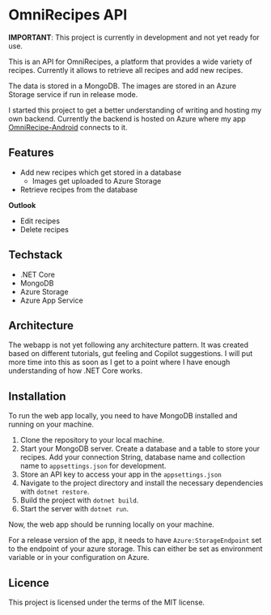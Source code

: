 # OmniRecipes API

**IMPORTANT**: This project is currently in development and not yet ready for use.

This is an API for OmniRecipes, a platform that provides a wide variety of recipes. 
Currently it allows to retrieve all recipes and add new recipes.

The data is stored in a MongoDB. The images are stored in an Azure Storage service if run in release mode.

I started this project to get a better understanding of writing and hosting my own backend. Currently the backend is hosted on Azure where my app [OmniRecipe-Android](https://github.com/Omerixe/OmniRecipe-Android) connects to it.

## Features
- Add new recipes which get stored in a database
  - Images get uploaded to Azure Storage
- Retrieve recipes from the database

**Outlook**
- Edit recipes
- Delete recipes

## Techstack
- .NET Core
- MongoDB
- Azure Storage
- Azure App Service

## Architecture
The webapp is not yet following any architecture pattern. It was created based on different tutorials, gut feeling and Copilot suggestions. I will put more time into this as soon as I get to a point where I have enough understanding of how .NET Core works.

## Installation
To run the web app locally, you need to have MongoDB installed and running on your machine. 

1. Clone the repository to your local machine.
3. Start your MongoDB server. Create a database and a table to store your recipes. Add your connection String, database name and collection name to `appsettings.json` for development.
4. Store an API key to access your app in the `appsettings.json`
5. Navigate to the project directory and install the necessary dependencies with `dotnet restore`.
6. Build the project with `dotnet build`.
7. Start the server with `dotnet run`.

Now, the web app should be running locally on your machine.

For a release version of the app, it needs to have `Azure:StorageEndpoint` set to the endpoint of your azure storage. This can either be set as environment variable or in your configuration on Azure.

## Licence
This project is licensed under the terms of the MIT license.
